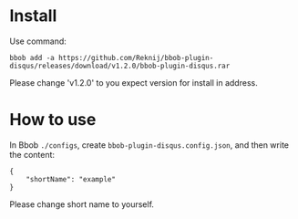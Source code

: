 # Install
Use command:
```
bbob add -a https://github.com/Reknij/bbob-plugin-disqus/releases/download/v1.2.0/bbob-plugin-disqus.rar
```
Please change 'v1.2.0' to you expect version for install in address.

# How to use
In Bbob `./configs`, create `bbob-plugin-disqus.config.json`, and then write the content:
```
{
    "shortName": "example"
}
```
Please change short name to yourself.

